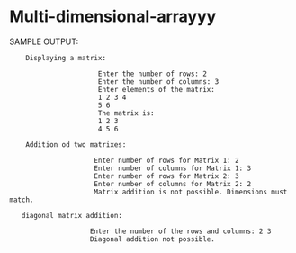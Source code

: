 # Multi-dimensional-arrayyy
SAMPLE OUTPUT:

        Displaying a matrix:

                          Enter the number of rows: 2
                          Enter the number of columns: 3
                          Enter elements of the matrix:
                          1 2 3 4
                          5 6
                          The matrix is:
                          1 2 3 
                          4 5 6

        Addition od two matrixes: 

                         Enter number of rows for Matrix 1: 2
                         Enter number of columns for Matrix 1: 3
                         Enter number of rows for Matrix 2: 3
                         Enter number of columns for Matrix 2: 2
                         Matrix addition is not possible. Dimensions must match.

       diagonal matrix addition:

                        Enter the number of the rows and columns: 2 3
                        Diagonal addition not possible.

                        
